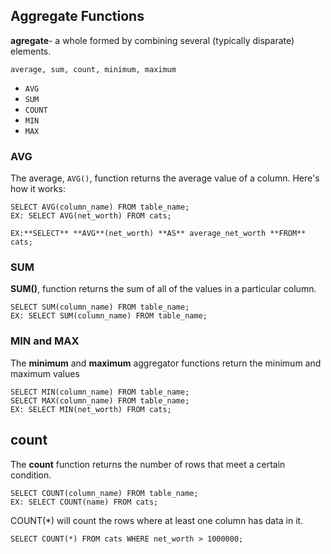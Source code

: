 ## Aggregate Functions

**agregate**- a whole formed by combining several (typically disparate) elements.

```
average, sum, count, minimum, maximum
```

- `AVG`
- `SUM`
- `COUNT`
- `MIN`
- `MAX`

### **AVG**

The average, `AVG()`, function returns the average value of a column. Here's how it works:

```sqlite
SELECT AVG(column_name) FROM table_name;
EX: SELECT AVG(net_worth) FROM cats;
```

[^note to self]: AS

```sqlite
EX:**SELECT** **AVG**(net_worth) **AS** average_net_worth **FROM** cats;
```

### **SUM**

**SUM()**, function returns the sum of all of the values in a particular column.

```sqlite
SELECT SUM(column_name) FROM table_name;
EX: SELECT SUM(column_name) FROM table_name;
```

### MIN and  MAX

The **minimum** and **maximum** aggregator functions return the minimum and maximum values 

```sqlite
SELECT MIN(column_name) FROM table_name;
SELECT MAX(column_name) FROM table_name;
EX: SELECT MIN(net_worth) FROM cats;

```

## count

The **count** function returns the number of rows that meet a certain condition.

```sqlite
SELECT COUNT(column_name) FROM table_name;
EX: SELECT COUNT(name) FROM cats;
```

COUNT(*)  will count the rows where at least one column has data in it.

```sqlite
SELECT COUNT(*) FROM cats WHERE net_worth > 1000000;
```

